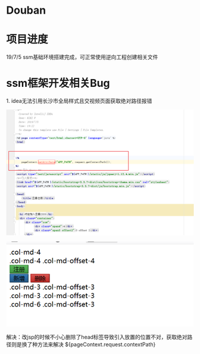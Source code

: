 # Douban
<h1>项目进度</h1>
19/7/5 ssm基础环境搭建完成，可正常使用逆向工程创建相关文件

<h1>ssm框架开发相关Bug</h1>
1.	idea无法引用长沙市全局样式且交视频页面获取绝对路径报错

![](https://github.com/1060471057/Douban/blob/master/Photo/20190707235058.png)

![](https://github.com/1060471057/Douban/blob/master/Photo/20190707235125.png)

解决：改jsp的时候不小心删除了head标签导致引入放置的位置不对，获取绝对路径则是换了种方法来解决 ${pageContext.request.contextPath}
